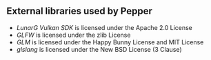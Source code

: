 ## External libraries used by Pepper

  * _LunarG Vulkan SDK_ is licensed under the Apache 2.0 License
  * _GLFW_ is licensed under the zlib License
  * _GLM_ is licensed under the Happy Bunny License and MIT License
  * _glslang_ is licensed under the New BSD License (3 Clause)